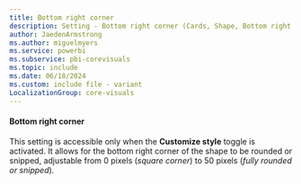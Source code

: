 ```yaml
---
title: Bottom right corner
description: Setting - Bottom right corner (Cards, Shape, Bottom right corner)
author: JaedenArmstrong
ms.author: miguelmyers
ms.service: powerbi
ms.subservice: pbi-corevisuals
ms.topic: include
ms.date: 06/18/2024
ms.custom: include file - variant
LocalizationGroup: core-visuals
---
```

#### Bottom right corner

This setting is accessible only when the **Customize style** toggle is activated. It allows for the bottom right corner of the shape to be rounded or snipped, adjustable from 0 pixels (*square corner*) to 50 pixels (*fully rounded or snipped*).
